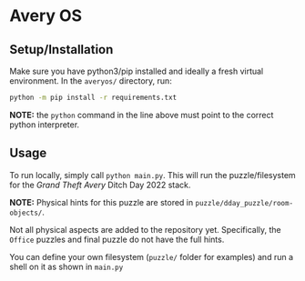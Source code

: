# Avery OS

## Setup/Installation

Make sure you have python3/pip installed and ideally a fresh virtual environment.
In the `averyos/` directory, run:

```bash
python -m pip install -r requirements.txt
```

**NOTE:** the `python` command in the line above must point to the correct python 
interpreter.

## Usage

To run locally, simply call `python main.py`. This will run the puzzle/filesystem
for the *Grand Theft Avery* Ditch Day 2022 stack.

**NOTE:** Physical hints for this puzzle are stored in `puzzle/dday_puzzle/room-objects/`.

Not all physical aspects are added to the repository yet. Specifically, the `Office`
puzzles and final puzzle do not have the full hints.

You can define your own filesystem (`puzzle/` folder for examples) and run a 
shell on it as shown in `main.py`
<!-- 
## Development

### General coding philosophy

Try to separate the OS design and the puzzle design/solutions. Ideally link
the two using concrete designs/ideas (e.g. locks), or by using callbacks. This
allows the OS to be decoupled from any specific puzzle designs.

**NOTE**: The above goal won't always be possible, but we can try our best.

### Todo

- Puzzles
  - [ ] Make tutorial puzzle
- GUI
  - [ ] Make all the margins/padding line up
  - Terminal GUI
    - [ ] Scrolling past the end
    - [ ] Clean up color and font handling
      - Color for prompt?
  - `ls` GUI
    - [ ] Add section headers/titles
    - [ ] Add icons
  - `map` GUI (`render`)
    - [ ] Make minimap
  - `cat` GUI
    - [ ] Make it pretty?
    - [ ] Remove added test text
  - `unlock` GUI
    - [ ] Multiple passwords for a node
    - [ ] Make it pretty
- Shell
  - [ ] Add input pre-processing callbacks -->

